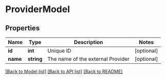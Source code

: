 # ProviderModel

## Properties
Name | Type | Description | Notes
------------ | ------------- | ------------- | -------------
**id** | **int** | Unique ID | [optional] 
**name** | **string** | The name of the external Provider | [optional] 

[[Back to Model list]](../README.md#documentation-for-models) [[Back to API list]](../README.md#documentation-for-api-endpoints) [[Back to README]](../README.md)


